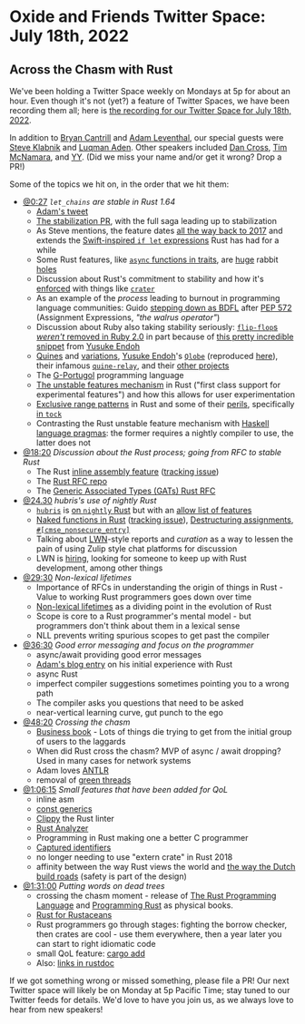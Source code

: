 # Oxide and Friends Twitter Space: July 18th, 2022

## Across the Chasm with Rust

We've been holding a Twitter Space weekly on Mondays at 5p for about an hour.
Even though it's not (yet?) a feature of Twitter Spaces, we have been
recording them all; here is
[the recording for our Twitter Space for July 18th, 2022](https://youtu.be/OqyqzFiP1P0).

In addition to
[Bryan Cantrill](https://twitter.com/bcantrill) and
[Adam Leventhal](https://twitter.com/ahl),
our special guests were
[Steve Klabnik](https://twitter.com/steveklabnik) and
[Luqman Aden](https://twitter.com/luqma_).
Other speakers included
[Dan Cross](https://twitter.com/dancrossnyc),
[Tim McNamara](https://twitter.com/timClicks),
and [YY]().
(Did we miss your name and/or get it wrong? Drop a PR!)

Some of the topics we hit on, in the order that we hit them:

- [@0:27](https://youtu.be/OqyqzFiP1P0?t=27)
  *`let_chains` are stable in Rust 1.64*
  + [Adam's tweet](https://twitter.com/ahl/status/1548680684796911616)
  + [The stabilization PR](https://github.com/rust-lang/rust/pull/94927#event-7007028976), with the full saga leading up to stabilization
  + As Steve mentions, the feature dates [all the way back to 2017](https://github.com/rust-lang/rfcs/pull/2260) and extends the [Swift-inspired `if let` expressions](https://github.com/rust-lang/rfcs/pull/160) Rust has had for a while
  + Some Rust features, like [`async` functions in traits](https://rust-lang.github.io/rfcs/3185-static-async-fn-in-trait.html), are [huge](https://github.com/rust-lang/rfcs/pull/3185) rabbit [holes](http://www.smallcultfollowing.com/babysteps/blog/2019/10/26/async-fn-in-traits-are-hard/)
  + Discussion about Rust's commitment to stability and how it's [enforced](https://brson.github.io/2017/07/10/how-rust-is-tested) with things like [`crater`](https://github.com/rust-lang/crater)
  + As an example of the _process_ leading to burnout in programming language communities: Guido [stepping down as BDFL](https://lwn.net/Articles/759654/) after [PEP 572](https://peps.python.org/pep-0572/) (Assignment Expressions, *"the walrus operator"*)
  + Discussion about Ruby also taking stability seriously: [`flip-flop`s](https://docs.ruby-lang.org/en/master/syntax/control_expressions_rdoc.html#label-Flip-Flop) [*weren't* removed in Ruby 2.0](https://bugs.ruby-lang.org/issues/5400) in part because of [this pretty incredible snippet](https://bugs.ruby-lang.org/issues/5400#note-3) from [Yusuke Endoh](https://github.com/mame)
  + [Quines](https://en.wikipedia.org/wiki/Quine_%28computing%29) and [variations](https://en.wikipedia.org/wiki/Quine_(computing)#Ouroboros_programs), [Yusuke Endoh](https://github.com/mame)'s [`Qlobe`](https://mamememo.blogspot.com/2010/09/qlobe.html) (reproduced [here](https://github.com/knoxknox/qlobe)), their infamous [`quine-relay`](https://github.com/mame/quine-relay), and their [other projects](https://www.youtube.com/watch?v=6K7EmeptEHo)
  + The [G-Portugol](https://pt.wikipedia.org/wiki/G-Portugol) programming language
  + [The unstable features mechanism](https://doc.rust-lang.org/book/appendix-07-nightly-rust.html#unstable-features) in Rust ("first class support for experimental features") and how this allows for user experimentation
  + [Exclusive range patterns](https://github.com/rust-lang/rust/issues/37854) in Rust and some of their [perils](https://github.com/rust-lang/rust/issues/37854#issuecomment-575292595), specifically [in `tock`](https://github.com/tock/tock/issues/1544)
  + Contrasting the Rust unstable feature mechanism with [Haskell language pragmas](https://wiki.haskell.org/Language_Pragmas): the former requires a nightly compiler to use, the latter does not
- [@18:20](https://youtu.be/OqyqzFiP1P0?t=1101)
  *Discussion about the Rust process; going from RFC to stable Rust*
  + The Rust [inline assembly feature](https://doc.rust-lang.org/reference/inline-assembly.html) ([tracking issue](https://github.com/rust-lang/rfcs/pull/2873))
  + The [Rust RFC repo](https://github.com/rust-lang/rfcs)
  + The [Generic Associated Types (GATs) Rust RFC](https://rust-lang.github.io/rfcs/1598-generic_associated_types.html)
- [@24.30](https://youtu.be/OqyqzFiP1P0?t=1470)
  *hubris's use of nightly Rust*
  + [`hubris`](https://github.com/oxidecomputer/hubris) is [on `nightly` Rust](https://github.com/oxidecomputer/hubris/blob/875c53d3de2f26b3e0382343ed8556f92e40a0ba/rust-toolchain.toml#L2) but with an [allow list of features](https://github.com/oxidecomputer/hubris/commit/e3f699d534aa52567182718352af51af5b0de37f)
  + [Naked functions in Rust](https://github.com/rust-lang/rfcs/blob/master/text/1201-naked-fns.md) ([tracking issue](https://github.com/rust-lang/rust/issues/32408)), [Destructuring assignments](https://rust-lang.github.io/rfcs/2909-destructuring-assignment.html), [`#[cmse_nonsecure_entry]`](https://github.com/rust-lang/rust/issues/75835)
  + Talking about [LWN](https://lwn.net/)-style reports and _curation_ as a way to lessen the pain of using Zulip style chat platforms for discussion
  + LWN is [hiring](https://lwn.net/Articles/895695/), looking for someone to keep up with Rust development, among other things
- [@29:30](https://youtu.be/OqyqzFiP1P0?t=1770)
  *Non-lexical lifetimes*
  + Importance of RFCs in understanding the origin of things in Rust - Value to working Rust programmers goes down over time
  + [Non-lexical lifetimes](https://blog.rust-lang.org/2022/08/05/nll-by-default.html) as a dividing point in the evolution of Rust
  + Scope is core to a Rust programmer's mental model - but programmers don't think about them in a lexical sense
  + NLL prevents writing spurious scopes to get past the compiler
- [@36:30](https://youtu.be/OqyqzFiP1P0?t=2190)
  *Good error messaging and focus on the programmer*
  + async/await providing good error messages
  + [Adam's blog entry](http://dtrace.org/blogs/ahl/2015/06/22/first-rust-program-pain/) on his initial experience with Rust
  + async Rust
  + imperfect compiler suggestions sometimes pointing you to a wrong path
  + The compiler asks you questions that need to be asked
  + near-vertical learning curve, gut punch to the ego
- [@48:20](https://youtu.be/OqyqzFiP1P0?t=2900)
  *Crossing the chasm*
  + [Business book](https://www.amazon.com/Crossing-Chasm-Marketing-High-Tech-Mainstream/dp/0060517123) - Lots of things die trying to get from the initial group of users to the laggards
  + When did Rust cross the chasm?  MVP of async / await dropping?  Used in many cases for network systems
  + Adam loves [ANTLR](https://www.antlr.org/)
  + removal of [green threads](https://github.com/nox/rust-rfcs/blob/master/text/0230-remove-runtime.md)
- [@1:06:15](https://youtu.be/OqyqzFiP1P0?t=3975)
  *Small features that have been added for QoL*
  + inline asm
  + [const generics](https://rustwiki.org/en/reference/items/generics.html#const-generics)
  + [Clippy](https://doc.rust-lang.org/clippy/) the Rust linter
  + [Rust Analyzer](https://github.com/rust-lang/rust-analyzer)
  + Programming in Rust making one a better C programmer
  + [Captured identifiers](https://blog.rust-lang.org/2022/01/13/Rust-1.58.0.html#captured-identifiers-in-format-strings)
  + no longer needing to use "extern crate" in Rust 2018
  + affinity between the way Rust views the world and [the way the Dutch build roads](https://www.kauaipath.org/content/how-dutch-made-their-streets-safer) (safety is part of the design)
- [@1:31:00](https://youtu.be/OqyqzFiP1P0?t=5460)
  *Putting words on dead trees*
  + crossing the chasm moment - release of [The Rust Programming Language](https://doc.rust-lang.org/book/) and [Programming Rust](https://www.oreilly.com/library/view/programming-rust-2nd/9781492052586/) as physical books.
  + [Rust for Rustaceans](https://nostarch.com/rust-rustaceans)
  + Rust programmers go through stages: fighting the borrow checker, then crates are cool - use them everywhere, then a year later you can start to right idiomatic code
  + small QoL feature: [cargo add](https://doc.rust-lang.org/cargo/commands/cargo-add.html)
  + Also: [links in rustdoc](https://doc.rust-lang.org/rustdoc/write-documentation/linking-to-items-by-name.html)

If we got something wrong or missed something, please file a PR!
Our next Twitter space will likely be on Monday at 5p Pacific Time; stay tuned
to our Twitter feeds for details.  We'd love to have you join us, as we
always love to hear from new speakers!

